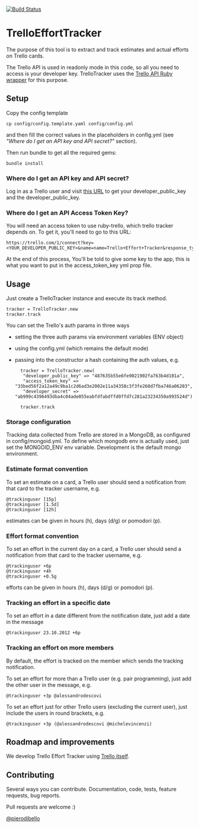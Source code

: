 [![Build Status](https://secure.travis-ci.org/xpepper/trello_effort_tracker.png)](http://travis-ci.org/xpepper/trello_effort_tracker)

# TrelloEffortTracker

The purpose of this tool is to extract and track estimates and actual efforts on Trello cards.

The Trello API is used in readonly mode in this code, so all you need to access is your developer key.
TrelloTracker uses the [Trello API Ruby wrapper](https://github.com/jeremytregunna/ruby-trello) for this purpose.

## Setup
Copy the config template

    cp config/config.template.yaml config/config.yml

and then fill the correct values in the placeholders in config.yml (see _"Where do I get an API key and API secret?"_ section).

Then run bundle to get all the required gems:

    bundle install

### Where do I get an API key and API secret?
Log in as a Trello user and visit [this URL](https://trello.com/1/appKey/generate) to get your developer\_public\_key and the developer\_public\_key.

### Where do I get an API Access Token Key?
You will need an access token to use ruby-trello, which trello tracker depends on. To get it, you'll need to go to this URL:

    https://trello.com/1/connect?key=<YOUR_DEVELOPER_PUBLIC_KEY>&name=name=Trello+Effort+Tracker&response_type=token&scope=read,write&expiration=never

At the end of this process, You'll be told to give some key to the app, this is what you want to put in the access\_token\_key yml prop file.

## Usage
Just create a TrelloTracker instance and execute its track method.

    tracker = TrelloTracker.new
    tracker.track

You can set the Trello's auth params in three ways

* setting the three auth params via environment variables (ENV object)
* using the config.yml (which remains the default mode)
* passing into the constructor a hash containing the auth values, e.g.

        tracker = TrelloTracker.new(
         "developer_public_key" => "487635b55e6fe9021902fa763b4d101a",
         "access_token_key" => "33bed56f2a12a49c9ba1c2d6ad3e2002e11a34358c3f3fe260d7fba746a06203",
         "developer_secret" => "ab999c4396493dba4c04ade055eabfdfabdffd0ffd7c281a23234350a993524d")

        tracker.track

### Storage configuration
Tracking data collected from Trello are stored in a MongoDB, as configured in config/mongoid.yml.
To define which mongodb env is actually used, just set the MONGOID_ENV env variable. Development is the default mongo environment.

### Estimate format convention
To set an estimate on a card, a Trello user should send a notification from that card to the tracker username, e.g.

    @trackinguser [15p]
    @trackinguser [1.5d]
    @trackinguser [12h]

estimates can be given in hours (h), days (d/g) or pomodori (p).

### Effort format convention
To set an effort in the current day on a card, a Trello user should send a notification from that card to the tracker username, e.g.

    @trackinguser +6p
    @trackinguser +4h
    @trackinguser +0.5g

efforts can be given in hours (h), days (d/g) or pomodori (p).

### Tracking an effort in a specific date
To set an effort in a date different from the notification date, just add a date in the message

    @trackinguser 23.10.2012 +6p

### Tracking an effort on more members
By default, the effort is tracked on the member which sends the tracking notification.

To set an effort for more than a Trello user (e.g. pair programming), just add the other user in the message, e.g.

    @trackinguser +3p @alessandrodescovi

To set an effort just for other Trello users (excluding the current user), just include the users in round brackets, e.g.

    @trackinguser +3p (@alessandrodescovi @michelevincenzi)

## Roadmap and improvements
We develop Trello Effort Tracker using [Trello itself](https://trello.com/board/trello-effort-tracker-roadmap/509c3228dcb1ac3f1c018791).

## Contributing

Several ways you can contribute. Documentation, code, tests, feature requests, bug reports.

Pull requests are welcome :)

[@pierodibello](http://twitter.com/pierodibello)